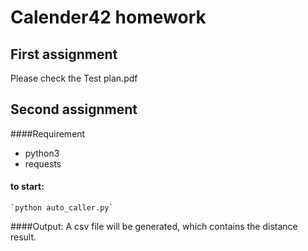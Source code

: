 # Calender42 homework



## First assignment
Please check the Test plan.pdf

## Second assignment

####Requirement

+ python3
+ requests

#### to start:
    `python auto_caller.py`

####Output:
A csv file will be generated, which contains the distance result.
